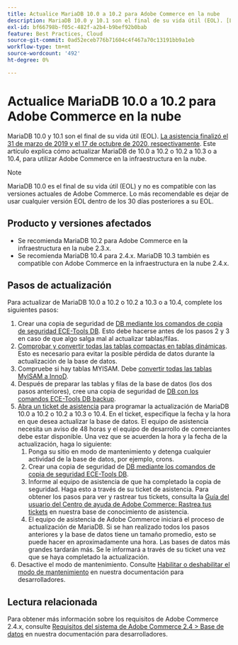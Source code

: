 ```yaml
---
title: Actualice MariaDB 10.0 a 10.2 para Adobe Commerce en la nube
description: MariaDB 10.0 y 10.1 son el final de su vida útil (EOL). [La asistencia finalizó el 31 de marzo de 2019 y el 17 de octubre de 2020, respectivamente](https://endoflife.date/mariadb). Este artículo explica cómo actualizar MariaDB de 10.0 a 10.2 o 10.2 a 10.3 o a 10.4, para utilizar Adobe Commerce en la infraestructura en la nube.
exl-id: bf66798b-f05c-482f-a2b4-b9bef92b0bab
feature: Best Practices, Cloud
source-git-commit: 0ad52eceb776b71604c4f467a70c13191bb9a1eb
workflow-type: tm+mt
source-wordcount: '492'
ht-degree: 0%

---
```


# Actualice MariaDB 10.0 a 10.2 para Adobe Commerce en la nube

MariaDB 10.0 y 10.1 son el final de su vida útil (EOL). [La asistencia finalizó el 31 de marzo de 2019 y el 17 de octubre de 2020, respectivamente](https://endoflife.date/mariadb). Este artículo explica cómo actualizar MariaDB de 10.0 a 10.2 o 10.2 a 10.3 o a 10.4, para utilizar Adobe Commerce en la infraestructura en la nube.

>[!NOTE]
>
>MariaDB 10.0 es el final de su vida útil (EOL) y no es compatible con las versiones actuales de Adobe Commerce. Lo más recomendable es dejar de usar cualquier versión EOL dentro de los 30 días posteriores a su EOL.

## Producto y versiones afectados

* Se recomienda MariaDB 10.2 para Adobe Commerce en la infraestructura en la nube 2.3.x.
* Se recomienda MariaDB 10.4 para 2.4.x. MariaDB 10.3 también es compatible con Adobe Commerce en la infraestructura en la nube 2.4.x.

## Pasos de actualización

Para actualizar de MariaDB 10.0 a 10.2 o 10.2 a 10.3 o a 10.4, complete los siguientes pasos:

1. Crear una copia de seguridad de [DB mediante los comandos de copia de seguridad ECE-Tools DB](https://devdocs.magento.com/cloud/project/project-webint-snap.html#db-dump). Esto debe hacerse antes de los pasos 2 y 3 en caso de que algo salga mal al actualizar tablas/filas.
1. [Comprobar y convertir todas las tablas compactas en tablas dinámicas](https://experienceleague.adobe.com/docs/commerce-operations/implementation-playbook/best-practices/maintenance/commerce-235-upgrade-prerequisites-mariadb.html). Esto es necesario para evitar la posible pérdida de datos durante la actualización de la base de datos.
1. Compruebe si hay tablas MYISAM. Debe [convertir todas las tablas MyISAM a InnoD](https://experienceleague.adobe.com/docs/commerce-operations/implementation-playbook/best-practices/planning/database-on-cloud.html).
1. Después de preparar las tablas y filas de la base de datos (los dos pasos anteriores), cree una copia de seguridad de [DB con los comandos ECE-Tools DB backup](https://devdocs.magento.com/cloud/project/project-webint-snap.html#db-dump).
1. [Abra un ticket de asistencia](/help/help-center-guide/help-center/magento-help-center-user-guide.md#submit-ticket) para programar la actualización de MariaDB 10.0 a 10.2 o 10.2 a 10.3 o 10.4. En el ticket, especifique la fecha y la hora en que desea actualizar la base de datos. El equipo de asistencia necesita un aviso de 48 horas y el equipo de desarrollo de comerciantes debe estar disponible. Una vez que se acuerden la hora y la fecha de la actualización, haga lo siguiente:
   1. Ponga su sitio en modo de mantenimiento y detenga cualquier actividad de la base de datos, por ejemplo, crons.
   1. Crear una copia de seguridad de [DB mediante los comandos de copia de seguridad ECE-Tools DB](https://devdocs.magento.com/cloud/project/project-webint-snap.html#db-dump).
   1. Informe al equipo de asistencia de que ha completado la copia de seguridad. Haga esto a través de su ticket de asistencia. Para obtener los pasos para ver y rastrear tus tickets, consulta la [Guía del usuario del Centro de ayuda de Adobe Commerce: Rastrea tus tickets](/help/help-center-guide/help-center/magento-help-center-user-guide.md#track-tickets) en nuestra base de conocimiento de asistencia.
   1. El equipo de asistencia de Adobe Commerce iniciará el proceso de actualización de MariaDB. Si se han realizado todos los pasos anteriores y la base de datos tiene un tamaño promedio, esto se puede hacer en aproximadamente una hora. Las bases de datos más grandes tardarán más. Se le informará a través de su ticket una vez que se haya completado la actualización.
1. Desactive el modo de mantenimiento. Consulte [Habilitar o deshabilitar el modo de mantenimiento](https://devdocs.magento.com/guides/v2.4/install-gde/install/cli/install-cli-subcommands-maint.html#instgde-cli-maint) en nuestra documentación para desarrolladores.

## Lectura relacionada

Para obtener más información sobre los requisitos de Adobe Commerce 2.4.x, consulte [Requisitos del sistema de Adobe Commerce 2.4 > Base de datos](https://devdocs.magento.com/guides/v2.4/install-gde/system-requirements.html#database) en nuestra documentación para desarrolladores.
